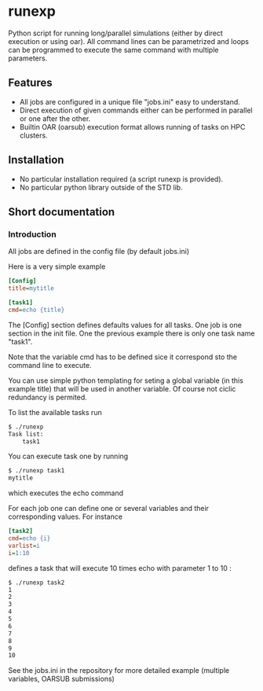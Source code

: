 runexp
======

Python script for running long/parallel simulations (either by direct execution or using oar). All command lines can be parametrized and loops can be programmed to execute the same command with multiple parameters.

## Features

- All jobs are configured in a unique file "jobs.ini" easy to understand. 
- Direct execution of given commands either can be performed in parallel or one after the other. 
- Builtin OAR (oarsub) execution format allows running of tasks on HPC clusters.

## Installation

- No particular installation required (a script runexp is provided).
- No particular python library outside of the STD lib.

## Short documentation


### Introduction
All jobs are defined in the config file (by default jobs.ini)

Here is a very simple example 

```ini
[Config]
title=mytitle

[task1]
cmd=echo {title}

```

The [Config] section defines defaults values for all tasks. 
One job is one section in the init file. One the previous example there is only one task name "task1".

Note that the variable cmd has to be defined sice it correspond sto the command line to execute.

You can use simple python templating  for seting a global variable (in this example title) that will be used in another variable. Of course not ciclic redundancy is permited.

To list the available tasks run

```bash
$ ./runexp 
Task list:
	task1
```

You can execute task one by running 

```bash
$ ./runexp task1
mytitle
```
which executes the echo command

For each job one can define one or several variables and their corresponding values. For instance

```ini
[task2]
cmd=echo {i}
varlist=i
i=1:10
```
defines a task that will execute 10 times echo with parameter 1 to 10 :
```bash
$ ./runexp task2
1
2
3
4
5
6
7
8
9
10
```

See the jobs.ini in the repository for more detailed example (multiple variables, OARSUB submissions)


